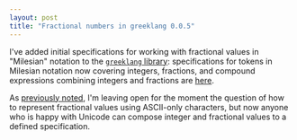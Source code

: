 ```yaml
---
layout: post
title: "Fractional numbers in greeklang 0.0.5"
---
```


I've added initial specifications for working with fractional values in "Milesian" notation to the [`greeklang` library](http://neelsmith.github.io/greeklang/): specifications for tokens in Milesian notation now covering integers, fractions, and compound expressions combining integers and fractions are  [here](http://neelsmith.github.io/greeklang/specs/greek/tokens/milesian/Milesian.html).

As [previously noted](http://neelsmith.github.io/2015/03/15/milesian/), I'm leaving open for the moment the question of how to represent fractional values using ASCII-only characters, but now anyone who is happy with Unicode can compose integer and fractional values to a defined specification.
 